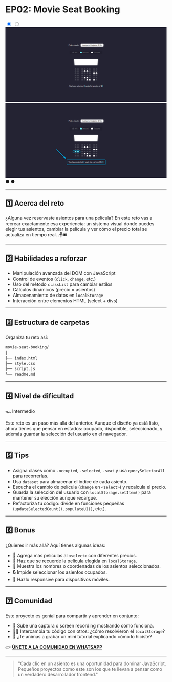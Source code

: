 # EP02: Movie Seat Booking

<link rel="stylesheet" href="/css/style.css">

<div class="carousel-container">

  <input type="radio" name="carousel" id="slide1" checked>
  <input type="radio" name="carousel" id="slide2">

  <div class="carousel-slide">
    <img src="images/project02/01.png" alt="Imagen 1">
    <img src="images/project02/02.png" alt="Imagen 2">
  </div>

  <div class="carousel-nav">
    <label for="slide1">●</label>
    <label for="slide2">●</label>
  </div>
</div>

---

## 1️⃣ Acerca del reto

¿Alguna vez reservaste asientos para una película?
En este reto vas a recrear exactamente esa experiencia: un sistema visual donde puedes elegir tus asientos, cambiar la película y ver cómo el precio total se actualiza en tiempo real. 🪑🎟️

---

## 2️⃣ Habilidades a reforzar

- Manipulación avanzada del DOM con JavaScript
- Control de eventos (`click`, `change`, etc.)
- Uso del método `classList` para cambiar estilos
- Cálculos dinámicos (precio × asientos)
- Almacenamiento de datos en `localStorage`
- Interacción entre elementos HTML (select + divs)

---

## 3️⃣ Estructura de carpetas

Organiza tu reto así:

```md
movie-seat-booking/
│
├── index.html
├── style.css
├── script.js
└── readme.md
```

---

## 4️⃣ Nivel de dificultad

🏎️ Intermedio

Este reto es un paso más allá del anterior. Aunque el diseño ya está listo, ahora tienes que pensar en estados: ocupado, disponible, seleccionado, y además guardar la selección del usuario en el navegador.

---

## 5️⃣ Tips

- Asigna clases como `.occupied`, `.selected`, `.seat` y usa `querySelectorAll` para recorrerlas.
- Usa `dataset` para almacenar el índice de cada asiento.
- Escucha el cambio de película (`change` en `<select>`) y recalcula el precio.
- Guarda la selección del usuario con `localStorage.setItem()` para mantener su elección aunque recargue.
- Refactoriza tu código: divide en funciones pequeñas (`updateSelectedCount()`, `populateUI()`, etc.).

---

## 6️⃣ Bonus

¿Quieres ir más allá? Aquí tienes algunas ideas:

- 🎥 Agrega más películas al `<select>` con diferentes precios.
- 🧠 Haz que se recuerde la película elegida en `localStorage`.
- 🎨 Muestra los nombres o coordenadas de los asientos seleccionados.
- 🔒 Impide seleccionar los asientos ocupados.
- 📱 Hazlo responsive para dispositivos móviles.

---

## 7️⃣ Comunidad

Este proyecto es genial para compartir y aprender en conjunto:

- 📸 Sube una captura o screen recording mostrando cómo funciona.
- 🧑‍💻 Intercambia tu código con otros: ¿cómo resolvieron el `localStorage`?
- 🎥 ¿Te animas a grabar un mini tutorial explicando cómo lo hiciste?

👉 **[ÚNETE A LA COMUNIDAD EN WHATSAPP](https://chat.whatsapp.com/CldsuiaJ52t3NvDg47zaWP)**

---

> "Cada clic en un asiento es una oportunidad para dominar JavaScript. Pequeños proyectos como este son los que te llevan a pensar como un verdadero desarrollador frontend."